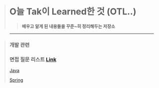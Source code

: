 > # O늘 Tak이 Learned한 것 (OTL..)
>
> > **배우고 알게 된 내용들을 꾸준~히 정리해두는 저장소**

> ---

> ### 개발 관련
>
> ### 면접 질문 리스트 [Link](https://github.com/DevKTak/OTL/blob/main/interview)
>
> [Java](https://github.com/DevKTak/OTL/blob/main/interview/Java.md)
>
> [Spring](https://github.com/DevKTak/OTL/blob/main/interview/Spring.md)

